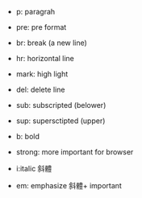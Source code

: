 - p: paragrah
- pre: pre format
- br: break (a new line)
- hr: horizontal line

- mark: high light
- del: delete line

- sub: subscripted (belower)
- sup: supersctipted (upper)

- b: bold
- strong: more important for browser

- i:italic 斜體
- em: emphasize 斜體+ important 
